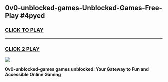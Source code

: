 
## 0v0-unblocked-games-Unblocked-Games-Free-Play #4pyed
<h3>
<a href="https://us.freeplayer.one?title=0v0-unblocked-games&ref=9M">CLICK TO PLAY</a></h3>
<hr>

<h3>
<a href="https://us.freeplayer.one?title=0v0-unblocked-games&ref=9M">CLICK 2 PLAY</a>
  
</h3>

<a href="https://us.freeplayer.one?title=0v0-unblocked-games&ref=9M"><img src="https://clearcache.store/games.png"></a>


**0v0-unblocked-games games unblocked: Your Gateway to Fun and Accessible Online Gaming**
